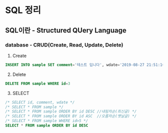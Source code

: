# SQL 정리
## SQL이란 - Structured QUery Language
### database - CRUD(Create, Read, Update, Delete)
1. Create
```sql
INSERT INTO sample SET comment='테스트 입니다', wdate='2019-08-27 21:51:10'
```

2. Delete
```sql
DELETE FROM sample WHERE id=3
```

3. SELECT
```sql
/* SELECT id, comment, wdate */
/* SELECT * FROM sample */
/* SELECT * FROM sample ORDER BY id DESC //내림차순(최신글) */
/* SELECT * FROM sample ORDER BY id ASC  //오름차순(옛날글) */
/* SELECT * FROM sample WHERE id>5 */
SELECT * FROM sample ORDER BY id DESC
```
